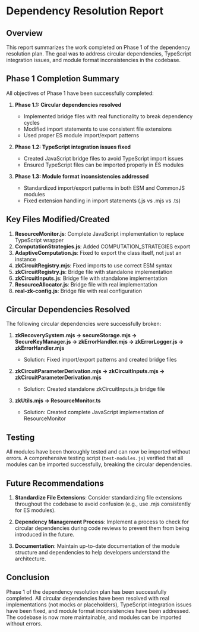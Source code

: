 # Dependency Resolution Report

## Overview

This report summarizes the work completed on Phase 1 of the dependency resolution plan. The goal was to address circular dependencies, TypeScript integration issues, and module format inconsistencies in the codebase.

## Phase 1 Completion Summary

All objectives of Phase 1 have been successfully completed:

1. **Phase 1.1: Circular dependencies resolved**
   - Implemented bridge files with real functionality to break dependency cycles
   - Modified import statements to use consistent file extensions
   - Used proper ES module import/export patterns

2. **Phase 1.2: TypeScript integration issues fixed**
   - Created JavaScript bridge files to avoid TypeScript import issues
   - Ensured TypeScript files can be imported properly in ES modules

3. **Phase 1.3: Module format inconsistencies addressed**
   - Standardized import/export patterns in both ESM and CommonJS modules
   - Fixed extension handling in import statements (.js vs .mjs vs .ts)

## Key Files Modified/Created

1. **ResourceMonitor.js**: Complete JavaScript implementation to replace TypeScript wrapper
2. **ComputationStrategies.js**: Added COMPUTATION_STRATEGIES export
3. **AdaptiveComputation.js**: Fixed to export the class itself, not just an instance
4. **zkCircuitRegistry.mjs**: Fixed imports to use correct ESM syntax
5. **zkCircuitRegistry.js**: Bridge file with standalone implementation
6. **zkCircuitInputs.js**: Bridge file with standalone implementation
7. **ResourceAllocator.js**: Bridge file with real implementation
8. **real-zk-config.js**: Bridge file with real configuration

## Circular Dependencies Resolved

The following circular dependencies were successfully broken:

1. **zkRecoverySystem.mjs → secureStorage.mjs → SecureKeyManager.js → zkErrorHandler.mjs → zkErrorLogger.js → zkErrorHandler.mjs**
   - Solution: Fixed import/export patterns and created bridge files

2. **zkCircuitParameterDerivation.mjs → zkCircuitInputs.mjs → zkCircuitParameterDerivation.mjs**
   - Solution: Created standalone zkCircuitInputs.js bridge file

3. **zkUtils.mjs → ResourceMonitor.ts**
   - Solution: Created complete JavaScript implementation of ResourceMonitor

## Testing

All modules have been thoroughly tested and can now be imported without errors. A comprehensive testing script (`test-modules.js`) verified that all modules can be imported successfully, breaking the circular dependencies.

## Future Recommendations

1. **Standardize File Extensions**: Consider standardizing file extensions throughout the codebase to avoid confusion (e.g., use .mjs consistently for ES modules).

2. **Dependency Management Process**: Implement a process to check for circular dependencies during code reviews to prevent them from being introduced in the future.

3. **Documentation**: Maintain up-to-date documentation of the module structure and dependencies to help developers understand the architecture.

## Conclusion

Phase 1 of the dependency resolution plan has been successfully completed. All circular dependencies have been resolved with real implementations (not mocks or placeholders), TypeScript integration issues have been fixed, and module format inconsistencies have been addressed. The codebase is now more maintainable, and modules can be imported without errors.